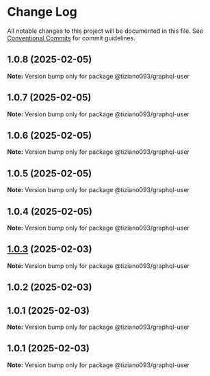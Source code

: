 # Change Log

All notable changes to this project will be documented in this file.
See [Conventional Commits](https://conventionalcommits.org) for commit guidelines.

## 1.0.8 (2025-02-05)

**Note:** Version bump only for package @tiziano093/graphql-user

## 1.0.7 (2025-02-05)

**Note:** Version bump only for package @tiziano093/graphql-user

## 1.0.6 (2025-02-05)

**Note:** Version bump only for package @tiziano093/graphql-user

## 1.0.5 (2025-02-05)

**Note:** Version bump only for package @tiziano093/graphql-user

## 1.0.4 (2025-02-05)

**Note:** Version bump only for package @tiziano093/graphql-user

## [1.0.3](https://github.com/tiziano093/graphql-nodeJS/compare/@tiziano093/graphql-user@1.0.2...@tiziano093/graphql-user@1.0.3) (2025-02-03)

**Note:** Version bump only for package @tiziano093/graphql-user

## 1.0.2 (2025-02-03)

## 1.0.1 (2025-02-03)

**Note:** Version bump only for package @tiziano093/graphql-user

## 1.0.1 (2025-02-03)

**Note:** Version bump only for package @tiziano093/graphql-user
